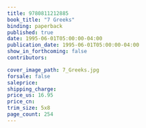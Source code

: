 ```yaml
---
title: 9780811212885
book_title: "7 Greeks"
binding: paperback
published: true
date: 1995-06-01T05:00:00-04:00
publication_date: 1995-06-01T05:00:00-04:00
show_in_forthcoming: false
contributors:

cover_image_path: 7_Greeks.jpg
forsale: false
saleprice:
shipping_charge:
price_us: 16.95
price_cn:
trim_size: 5x8
page_count: 254
---
```


